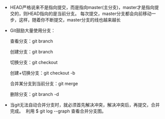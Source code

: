 * HEAD严格说来不是指向提交，而是指向master(主分支)，master才是指向提交的，则HEAD指向的是当前分支。
  每次提交，master分支都会向前移动一步，这样，随着你不断提交，master分支的线也越来越长
  
* Git鼓励大量使用分支：

  查看分支：git branch

  创建分支：git branch <name>

  切换分支：git checkout <name>

  创建+切换分支：git checkout -b <name>

  合并某分支到当前分支：git merge <name>

  删除分支：git branch -d <name>

* 当git无法自动合并分支时，就必须首先解决冲突，解决冲突后，再提交，合并完成。
  利用 $ git log --graph 查看合并分支图。
